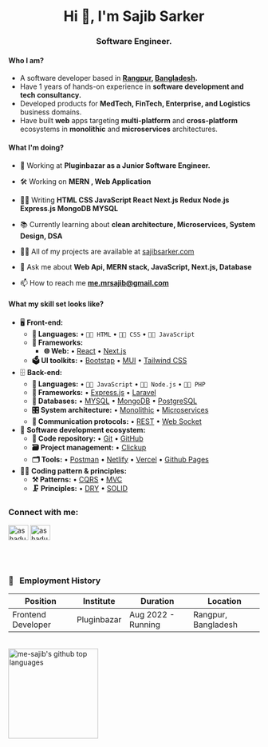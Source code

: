 <h1 align="center">Hi 👋, I'm Sajib Sarker</h1>
<h3 align="center">Software Engineer.</h3>


<!-- ## I'm a Full Stack Web Developer!
- 🔭 I’m currently working on Pluginbazar Company
- 🌱 I’m currently learning PHP, WordPress Development
- 👯 I’m looking to collaborate on any kind of interesting projects
- 🥅 2022 Goals: Learn Node.js, Vue.js, MERN Stack and PHP development
- 📫 How to reach me: me.mrsajib@gmail.com
- ⚡ I love to explore different programming languages -->

#### Who I am?
- A software developer based in **[Rangpur](https://en.wikipedia.org/wiki/Rangpur), [Bangladesh](https://en.wikipedia.org/wiki/Bangladesh).** 
- Have 1 years of hands-on experience in **software development and tech consultancy.**
- Developed products for **MedTech, FinTech, Enterprise, and Logistics** business domains.
- Have built **web** apps targeting **multi-platform** and **cross-platform** ecosystems in **monolithic** and **microservices** architectures.

#### What I'm doing?
- 🏢 Working at **Pluginbazar as a Junior Software Engineer.**

- 🛠️ Working on **MERN , Web Application**

- 👨‍💻 Writing **HTML CSS JavaScript React Next.js Redux Node.js Express.js MongoDB MYSQL**

- 📚 Currently learning about **clean architecture, Microservices, System Design, DSA**

- 👨‍💻 All of my projects are available at [sajibsarker.com]([ashadulmridha.com](https://charming-meringue-5dd908.netlify.app/))

- 💬 Ask me about **Web Api, MERN stack, JavaScript, Next.js, Database**

- 📫 How to reach me **me.mrsajib@gmail.com**

#### What my skill set looks like?
- 🖥 **Front-end:** 
  - **📜 Languages:** • `🧙🏻 HTML` • `👨‍🏭 CSS` • `👨‍🔧 JavaScript`
  - **🔬 Frameworks:**  
    - **🌐 Web:** • [React](https://reactjs.org/) • [Next.js](https://nextjs.org/)
  - **🗳 UI toolkits:** • [Bootstap](https://getbootstrap.com/) • [MUI](https://mui.com/) • [Tailwind CSS](https://tailwindcss.com/)
- 🗄️ **Back-end:**
  - **📜 Languages:** • `🧙🏻 JavaScript` • `👨‍🏭 Node.js` • `👨‍🔧 PHP`
  - **🔭 Frameworks:** • [Express.js](https://expressjs.com/) • [Laravel](https://laravel.com/)
  - **💾 Databases:** • [MYSQL](https://www.mysql.com/) • [MongoDB](https://www.mongodb.com/) • [PostgreSQL](https://www.postgresql.org/)
  - **🎛 System architecture:** • [Monolithic](https://microservices.io/patterns/monolithic.html) • [Microservices](https://microservices.io/patterns/microservices.html)
  - **🔌 Communication protocols:** • [REST](https://restfulapi.net/) • [Web Socket](https://developer.mozilla.org/en-US/docs/Web/API/WebSockets_API)
- 🎡 **Software development ecosystem:**
  - **📁 Code repository:** • [Git](https://git-scm.com/) • [GitHub](https://github.com/)
  - **🗃 Project management:** • [Clickup](https://app.clickup.com/) 
  - **🗂 Tools:** • [Postman](https://www.postman.com/) • [Netlify](https://www.netlify.com/) • [Vercel](https://vercel.com/) • [Github Pages](https://pages.github.com/)
- 🧙‍♂️ **Coding pattern & principles:**
  - **⚒ Patterns:**  • [CQRS](https://en.wikipedia.org/wiki/Command%E2%80%93query_separation#Command_Query_Responsibility_Separation) • [MVC](https://en.wikipedia.org/wiki/Model%E2%80%93view%E2%80%93controller) 
  - **🗜 Principles:** • [DRY](https://en.wikipedia.org/wiki/Don%27t_repeat_yourself#:~:text=%22Don%27t%20repeat%20yourself%22,data%20normalization%20to%20avoid%20redundancy.) • [SOLID](https://www.digitalocean.com/community/conceptual_articles/s-o-l-i-d-the-first-five-principles-of-object-oriented-design)
 
 <h3 align="left">Connect with me:</h3>
<p align="left">
<a href="https://linkedin.com/in/sajib-sarker-b5b774210" target="blank"><img align="center" src="https://raw.githubusercontent.com/rahuldkjain/github-profile-readme-generator/master/src/images/icons/Social/linked-in-alt.svg" alt="ashadulmridha" height="30" width="40" /></a>
<a href="https://fb.com/sajibsarker.s" target="blank"><img align="center" src="https://raw.githubusercontent.com/rahuldkjain/github-profile-readme-generator/master/src/images/icons/Social/facebook.svg" alt="ashadulmridha" height="30" width="40" /></a>
</p>
  
<br/>
<br/>
<!-- work experience section starts here  -->

### 💼 &nbsp; Employment History

| Position            | Institute                                   | Duration            | Location           |
| ------------------- | ------------------------------------------- | ------------------- | ------------------ |
| Frontend Developer  | Pluginbazar                                 | Aug 2022 - Running  | Rangpur, Bangladesh|

<br />
<!-- work experience section ends here  -->

 <img height="180em" src="https://github-readme-stats.vercel.app/api/top-langs/?username=me-sajib&theme=merko&layout=compact" alt="me-sajib's github top languages" />
 
<!--  ![GitHub Activity Graph](https://activity-graph.herokuapp.com/graph?username=me-sajib&bg_color=000000&color=4fff67&line=4fff67&point=ffffff&area=true&hide_border=true) -->
 
<!--
<h1 align="center">Hi 👋, I'm Ashadul Mridha</h1>
<h3 align="center">Software Engineer.</h3>

#### Who I am?
- A software developer based in **[Dhaka](https://en.wikipedia.org/wiki/Dhaka), [Bangladesh](https://en.wikipedia.org/wiki/Bangladesh).** 
- Have 4 years of hands-on experience in **software development, tech consultancy,** and **team management.** 
- Developed products for **MedTech, FinTech, Enterprise, and Logistics** business domains.
- Have built **web** apps targeting **multi-platform** and **cross-platform** ecosystems in **monolithic** and **microservices** architectures.

#### What I'm doing?
- 🏢 Working at **Decord Lab as a Junior Software Engineer.**

- 🛠️ Working on **MERN , Web Application, ML**

- 👨‍💻 Writing **HTML CSS JavaScript React Next.js Redux Node.js Express.js MongoDB MYSQL**

- 📚 Currently learning about **clean architecture, Microservices, System Design, DSA**

- 👨‍💻 All of my projects are available at [ashadulmridha.com](ashadulmridha.com)

- 💬 Ask me about **Web Api, MERN stack, JavaScript, Next.js, Database**

- 📫 How to reach me **ashadulmridhaprog@gmail.com**

#### What my skill set looks like?
- 🖥 **Front-end:** 
  - **📜 Languages:** • `🧙🏻 HTML` • `👨‍🏭 CSS` • `👨‍🔧 JavaScript`
  - **🔬 Frameworks:**  
    - **🌐 Web:** • [React](https://reactjs.org/) • [Next.js](https://nextjs.org/)
  - **🗳 UI toolkits:** • [Bootstap](https://getbootstrap.com/) • [MUI](https://mui.com/) • [Tailwind CSS](https://tailwindcss.com/)
- 🗄️ **Back-end:**
  - **📜 Languages:** • `🧙🏻 JavaScript` • `👨‍🏭 Node.js` • `👨‍🔧 PHP`
  - **🔭 Frameworks:** • [Express.js](https://expressjs.com/) • [Laravel](https://laravel.com/)
  - **💾 Databases:** • [MYSQL](https://www.mysql.com/) • [MongoDB](https://www.mongodb.com/) • [PostgreSQL](https://www.postgresql.org/)
  - **🎛 System architecture:** • [Monolithic](https://microservices.io/patterns/monolithic.html) • [Microservices](https://microservices.io/patterns/microservices.html)
  - **🔌 Communication protocols:** • [REST](https://restfulapi.net/) • [Web Socket](https://developer.mozilla.org/en-US/docs/Web/API/WebSockets_API)
- 🎡 **Software development ecosystem:**
  - **📁 Code repository:** • [Git](https://git-scm.com/) • [GitHub](https://github.com/)
  - **🗃 Project management:** • [Clickup](https://app.clickup.com/) 
  - **🗂 Tools:** • [Postman](https://www.postman.com/) • [Netlify](https://www.netlify.com/) • [Vercel](https://vercel.com/) • [Github Pages](https://pages.github.com/)
- 🧙‍♂️ **Coding pattern & principles:**
  - **⚒ Patterns:**  • [CQRS](https://en.wikipedia.org/wiki/Command%E2%80%93query_separation#Command_Query_Responsibility_Separation) • [MVC](https://en.wikipedia.org/wiki/Model%E2%80%93view%E2%80%93controller) 
  - **🗜 Principles:** • [DRY](https://en.wikipedia.org/wiki/Don%27t_repeat_yourself#:~:text=%22Don%27t%20repeat%20yourself%22,data%20normalization%20to%20avoid%20redundancy.) • [SOLID](https://www.digitalocean.com/community/conceptual_articles/s-o-l-i-d-the-first-five-principles-of-object-oriented-design)
  
- **🏗️ Code editors:**
<a href="https://code.visualstudio.com/"><img src="https://seeklogo.com/images/V/visual-studio-code-logo-449D71944F-seeklogo.com.png" height=25></a><a href="https://notepad-plus-plus.org/"><img src="https://notepad-plus-plus.org/images/logo.svg" height=25></a>

<h3 align="left">Connect with me:</h3>
<p align="left">
<a href="https://linkedin.com/in/ashadulmridha" target="blank"><img align="center" src="https://raw.githubusercontent.com/rahuldkjain/github-profile-readme-generator/master/src/images/icons/Social/linked-in-alt.svg" alt="ashadulmridha" height="30" width="40" /></a>
<a href="https://fb.com/ashadulmridha" target="blank"><img align="center" src="https://raw.githubusercontent.com/rahuldkjain/github-profile-readme-generator/master/src/images/icons/Social/facebook.svg" alt="ashadulmridha" height="30" width="40" /></a>
<a href="https://www.hackerrank.com/ashadulmridhapr1" target="blank"><img align="center" src="https://raw.githubusercontent.com/rahuldkjain/github-profile-readme-generator/master/src/images/icons/Social/hackerrank.svg" alt="ashadulmridhapr1" height="30" width="40" /></a>
<a href="https://www.leetcode.com/ashadulmridhaprog" target="blank"><img align="center" src="https://raw.githubusercontent.com/rahuldkjain/github-profile-readme-generator/master/src/images/icons/Social/leet-code.svg" alt="ashadulmridhaprog" height="30" width="40" /></a>
</p>

<p><img align="center" src="https://github-readme-stats.vercel.app/api/top-langs?username=ashadul-mridha&show_icons=true&locale=en&layout=compact" alt="ashadul-mridha" /></p>
 
-->
